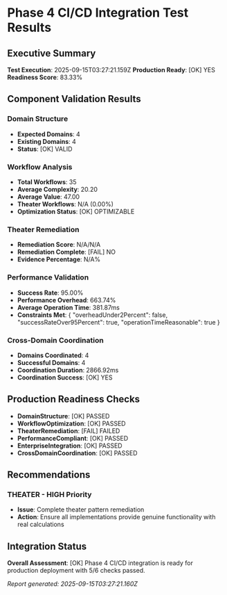 # Phase 4 CI/CD Integration Test Results

## Executive Summary

**Test Execution**: 2025-09-15T03:27:21.159Z
**Production Ready**: [OK] YES
**Readiness Score**: 83.33%

## Component Validation Results

### Domain Structure
- **Expected Domains**: 4
- **Existing Domains**: 4
- **Status**: [OK] VALID

### Workflow Analysis
- **Total Workflows**: 35
- **Average Complexity**: 20.20
- **Average Value**: 47.00
- **Theater Workflows**: N/A (0.00%)
- **Optimization Status**: [OK] OPTIMIZABLE

### Theater Remediation
- **Remediation Score**: N/A/N/A
- **Remediation Complete**: [FAIL] NO
- **Evidence Percentage**: N/A%

### Performance Validation
- **Success Rate**: 95.00%
- **Performance Overhead**: 663.74%
- **Average Operation Time**: 381.87ms
- **Constraints Met**: {
  "overheadUnder2Percent": false,
  "successRateOver95Percent": true,
  "operationTimeReasonable": true
}

### Cross-Domain Coordination
- **Domains Coordinated**: 4
- **Successful Domains**: 4
- **Coordination Duration**: 2866.92ms
- **Coordination Success**: [OK] YES

## Production Readiness Checks

- **DomainStructure**: [OK] PASSED
- **WorkflowOptimization**: [OK] PASSED
- **TheaterRemediation**: [FAIL] FAILED
- **PerformanceCompliant**: [OK] PASSED
- **EnterpriseIntegration**: [OK] PASSED
- **CrossDomainCoordination**: [OK] PASSED

## Recommendations

### THEATER - HIGH Priority
- **Issue**: Complete theater pattern remediation
- **Action**: Ensure all implementations provide genuine functionality with real calculations


## Integration Status

**Overall Assessment**: [OK] Phase 4 CI/CD integration is ready for production deployment with 5/6 checks passed.

*Report generated: 2025-09-15T03:27:21.160Z*
